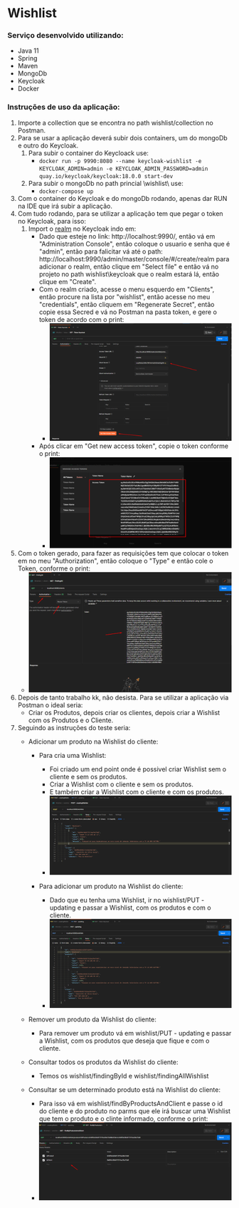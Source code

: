 # Wishlist

### Serviço desenvolvido utilizando:

- Java 11
- Spring
- Maven
- MongoDb
- Keycloak
- Docker

### Instruções de uso da aplicação:

1. Importe a collection que se encontra no path wishlist/collection no Postman.
2. Para se usar a aplicação deverá subir dois containers, um do mongoDb e outro do Keycloak.
    1. Para subir o container do Keycloack use:
        - ```docker run -p 9990:8080 --name keycloak-wishlist -e KEYCLOAK_ADMIN=admin -e KEYCLOAK_ADMIN_PASSWORD=admin quay.io/keycloak/keycloak:18.0.0 start-dev  ```
    2. Para subir o mongoDb no path princial \wishlist\ use:
        - ``docker-compose up``
3. Com o container do Keycloak e do mongoDb rodando, apenas dar RUN na IDE que irá subir a aplicação.
4. Com tudo rodando, para se utilizar  a aplicação tem que pegar o token no Keycloak, para isso:
    1. Import o [realm](https://github.com/thiagoslovak/wishlist/tree/master/keycloak) no Keycloak indo em:
        - Dado que esteje no link: http://localhost:9990/, então vá em "Administration Console", então coloque o usuario e senha que é "admin", então para falicitar vá até o path: http://localhost:9990/admin/master/console/#/create/realm para adicionar o realm, então clique em "Select file" e então vá no projeto no path wishlist\keycloak que o realm estará lá, então clique em "Create".
        - Com o realm criado, acesse o menu esquerdo em "Clients", então procure na lista por "wishlist", então acesse no meu "credentials", então cliquem em "Regenerate Secret", então copie essa Secred e vá no Postman na pasta token, e gere o token de acordo com o print:
            - ![print1](https://github.com/thiagoslovak/wishlist/blob/master/prints/Screenshot_1.png)
        - Após clicar em "Get new access token", copie o token conforme o print:
            - ![print2](https://github.com/thiagoslovak/wishlist/blob/master/prints/Screenshot_2.png)
5. Com o token gerado, para fazer as requisições tem que colocar o token em no meu "Authorization", então coloque o "Type" e então cole o Token, conforme o print:
    - ![print3](https://github.com/thiagoslovak/wishlist/blob/master/prints/Screenshot_3.png)
6. Depois de tanto trabalho kk, não desista. Para se utilizar a aplicação via Postman o ideal seria:
    - Criar os Produtos, depois criar os clientes, depois criar a Wishlist com os Produtos e o Cliente.
7. Seguindo as instruções do teste seria:
    - Adicionar um produto na Wishlist do cliente:
        - Para cria uma Wishlist:
            - Foi criado um end point onde é possivel criar Wishlist sem o cliente e sem os produtos.
            - Criar a Wishlist com o cliente e sem os produtos.
            - E também criar a Wishlist com o cliente e com os produtos.
            - ![print4](https://github.com/thiagoslovak/wishlist/blob/master/prints/Screenshot_4.png)

        - Para adicionar um produto na Wishlist do cliente:
            - Dado que eu tenha uma Wishlist, ir no wishlist/PUT - updating e passar a Wishlist, com os produtos e com o cliente.
            - ![print](https://github.com/thiagoslovak/wishlist/blob/master/prints/Screenshot_5.png)

    - Remover um produto da Wishlist do cliente:
        - Para remover um produto vá em wishlist/PUT - updating e passar a Wishlist, com os produtos que deseja que fique e com o cliente.
    - Consultar todos os produtos da Wishlist do cliente:
        - Temos os wishlist/findingById e wishlist/findingAllWishlist
    - Consultar se um determinado produto está na Wishlist do cliente:
        - Para isso vá em wishlist/findByProductsAndClient e passe o id do cliente e do produto no parms que ele irá buscar uma Wishlist que tem o produto e o clinte informado, conforme o print:
        - ![print6](https://github.com/thiagoslovak/wishlist/blob/master/prints/Screenshot_6.png)

